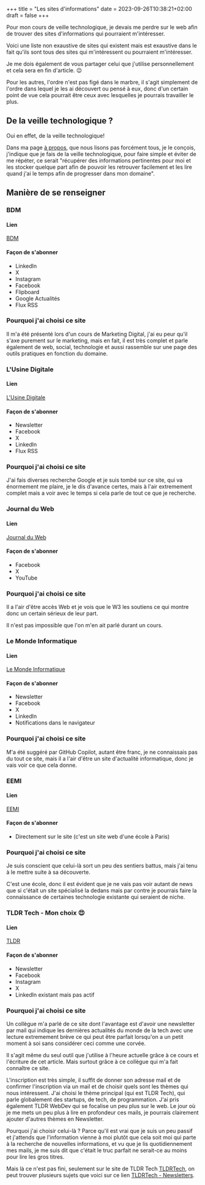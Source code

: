 +++
title = "Les sites d'informations"
date = 2023-09-26T10:38:21+02:00
draft = false
+++

Pour mon cours de veille technologique, je devais me perdre sur le web afin de trouver des sites d'informations qui pourraient m'intéresser.

Voici une liste non exaustive de sites qui existent mais est exaustive dans le fait qu'ils sont tous des sites qui m'intéressent ou pourraient m'intéresser.

Je me dois également de vous partager celui que j'utilise personnellement et cela sera en fin d'article. 😉

Pour les autres, l'ordre n'est pas figé dans le marbre, il s'agit simplement de l'ordre dans lequel je les ai découvert ou pensé à eux, donc d'un certain point de vue cela pourrait être ceux avec lesquelles je pourrais travailler le plus.

## De la veille technologique ?

Oui en effet, de la veille technologique!

Dans ma page [à propos](../about.md), que nous lisons pas forcément tous, je le conçois, j'indique que je fais de la veille technologique, pour faire simple et éviter de me répéter, ce serait "récupérer des informations pertinentes pour moi et les stocker quelque part afin de pouvoir les retrouver facilement et les lire quand j'ai le temps afin de progresser dans mon domaine".

## Manière de se renseigner

### BDM

#### Lien

[BDM](https://www.blogdumoderateur.com/)

#### Façon de s'abonner

- LinkedIn
- X
- Instagram
- Facebook
- Flipboard
- Google Actualités
- Flux RSS

### Pourquoi j'ai choisi ce site

Il m'a été présenté lors d'un cours de Marketing Digital, j'ai eu peur qu'il s'axe purement sur le marketing, mais en fait, il est très complet et parle également de web, social, technologie et aussi rassemble sur une page des outils pratiques en fonction du domaine.

### L'Usine Digitale

#### Lien

[L'Usine Digitale](https://www.usine-digitale.fr/)

#### Façon de s'abonner

- Newsletter
- Facebook
- X
- LinkedIn
- Flux RSS

### Pourquoi j'ai choisi ce site

J'ai fais diverses recherche Google et je suis tombé sur ce site, qui va énormement me plaire, je le dis d'avance certes, mais à l'air extremement complet mais a voir avec le temps si cela parle de tout ce que je recherche.

### Journal du Web

#### Lien

[Journal du Web](https://www.journalduweb.com/)

#### Façon de s'abonner

- Facebook
- X
- YouTube

### Pourquoi j'ai choisi ce site

Il a l'air d'être accès Web et je vois que le W3 les soutiens ce qui montre donc un certain sérieux de leur part.

Il n'est pas impossible que l'on m'en ait parlé durant un cours.

### Le Monde Informatique

#### Lien

[Le Monde Informatique](https://www.lemondeinformatique.fr/)

#### Façon de s'abonner

- Newsletter
- Facebook
- X
- LinkedIn
- Notifications dans le navigateur

### Pourquoi j'ai choisi ce site

M'a été suggéré par GitHub Copilot, autant être franc, je ne connaissais pas du tout ce site, mais il a l'air d'être un site d'actualité informatique, donc je vais voir ce que cela donne.

### EEMI

#### Lien

[EEMI](https://www.eemi.com/)

#### Façon de s'abonner

- Directement sur le site (c'est un site web d'une école à Paris)

### Pourquoi j'ai choisi ce site

Je suis conscient que celui-là sort un peu des sentiers battus, mais j'ai tenu à le mettre suite à sa découverte.

C'est une école, donc il est évident que je ne vais pas voir autant de news que si c'était un site spécialisé la dedans mais par contre je pourrais faire la connaissance de certaines technologie existante qui seraient de niche.

### TLDR Tech - Mon choix 😍

#### Lien

[TLDR](https://tldr.tech)

#### Façon de s'abonner

- Newsletter
- Facebook
- Instagram
- X
- LinkedIn existant mais pas actif

### Pourquoi j'ai choisi ce site

Un collègue m'a parlé de ce site dont l'avantage est d'avoir une newsletter par mail qui indique les dernières actualités du monde de la tech avec une lecture extremement brève ce qui peut être parfait lorsqu'on a un petit moment à soi sans considérer ceci comme une corvée.

Il s'agit même du seul outil que j'utilise à l'heure actuelle grâce à ce cours et l'écriture de cet article. Mais surtout grâce à ce collègue qui m'a fait connaître ce site.

L'inscription est très simple, il suffit de donner son adresse mail et de confirmer l'inscription via un mail et de choisir quels sont les thèmes qui nous intéressent. J'ai choisi le thème principal (qui est TLDR Tech), qui parle globalement des startups, de tech, de programmation. J'ai pris également TLDR WebDev qui se focalise un peu plus sur le web. Le jour où je me mets un peu plus à lire en profondeur ces mails, je pourrais clairement ajouter d'autres thèmes en Newsletter.

Pourquoi j'ai choisir celui-là ? Parce qu'il est vrai que je suis un peu passif et j'attends que l'information vienne à moi plutôt que cela soit moi qui parte à la recherche de nouvelles informations, et vu que je lis quotidiennement mes mails, je me suis dit que c'était le truc parfait ne serait-ce au moins pour lire les gros titres.

Mais là ce n'est pas fini, seulement sur le site de TLDR Tech [TLDRTech](https://tldr.tech), on peut trouver plusieurs sujets que voici sur ce lien [TLDRTech - Newsletters](https://tldr.tech/newsletters).
